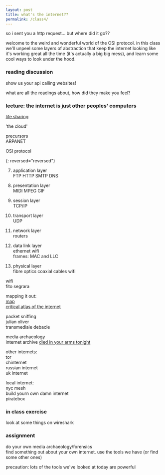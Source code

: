 ```yaml
---  
layout: post  
title: what's the internet??   
permalink: /class4/  
---  
```

  
so i sent you a http request... but where did it go??  
  
welcome to the weird and wonderful world of the OSI protocol. in this class we'll unpeel some layers of abstraction that keep the internet looking like it's working great all the time (it's actually a big big mess), and learn some cool ways to look under the hood.  
  
### reading discussion  
show us your api calling websites!  
  
what are all the readings about, how did they make you feel?  
  
### lecture: the internet is just other peoples' computers  
  
  
[life sharing](http://0100101110101101.org/life-sharing/)  
  
'the cloud'  
  
precursors  
ARPANET  
  
OSI protocol  
  
{: reversed="reversed"}  
  
7. application layer  
FTP HTTP SMTP DNS  
  
6. presentation layer  
MIDI MPEG GIF  
  
5. session layer  
TCP/IP  
  
4. transport layer  
UDP  
  
3. network layer  
routers  
  
2. data link layer  
ethernet wifi  
frames: MAC and LLC  
  
1. physical layer  
fibre optics coaxial cables wifi  
  
wifi  
fito segrara  
  
mapping it out:  
[map](http://map.jodi.org)  
[critical atlas of the internet](http://internet-atlas.net)  
  
packet sniffing  
julian oliver  
transmediale debacle  
  
media archaeology  
internet archive [died in your arms tonight](https://www.youtube.com/watch?v=JsyWM3EALEw&feature=youtu.be)  
  
other internets:  
tor  
chinternet  
russian internet  
uk internet  
  
local internet:  
nyc mesh  
build yourn own damn internet  
piratebox  
  
### in class exercise  
look at some things on wireshark  
  
### assignment  
do your own media archaeology/forensics  
find something out about your own internet. use the tools we have (or find some other ones)  
  
precaution: lots of the tools we've looked at today are powerful  
  
  
